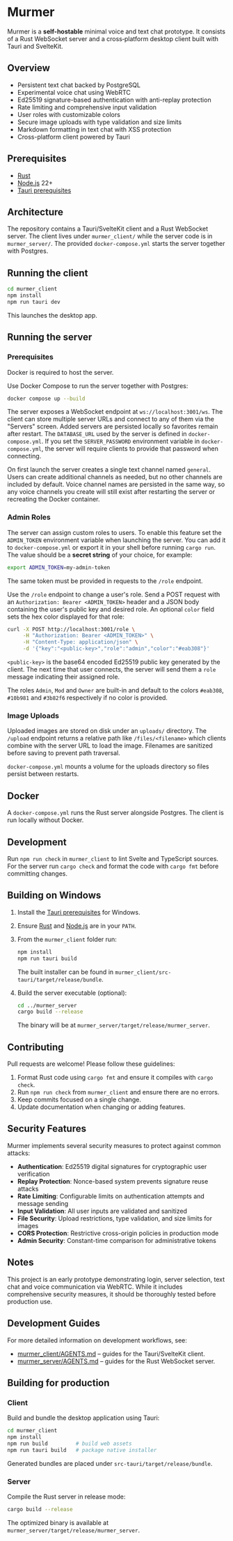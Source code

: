 # Murmer

Murmer is a **self-hostable** minimal voice and text chat prototype.  It consists of
a Rust WebSocket server and a cross‑platform desktop client built with
Tauri and SvelteKit.

## Overview
* Persistent text chat backed by PostgreSQL
* Experimental voice chat using WebRTC
* Ed25519 signature-based authentication with anti-replay protection
* Rate limiting and comprehensive input validation
* User roles with customizable colors
* Secure image uploads with type validation and size limits
* Markdown formatting in text chat with XSS protection
* Cross-platform client powered by Tauri

## Prerequisites
- [Rust](https://www.rust-lang.org/tools/install)
- [Node.js](https://nodejs.org) 22+
- [Tauri prerequisites](https://v2.tauri.app/start/prerequisites/)

## Architecture
The repository contains a Tauri/SvelteKit client and a Rust WebSocket server.
The client lives under `murmer_client/` while the server code is in
`murmer_server/`. The provided `docker-compose.yml` starts the server together
with Postgres.

## Running the client
```bash
cd murmer_client
npm install
npm run tauri dev
```
This launches the desktop app.

## Running the server
### Prerequisites
Docker is required to host the server.

Use Docker Compose to run the server together with Postgres:
```bash
docker compose up --build
```
The server exposes a WebSocket endpoint at `ws://localhost:3001/ws`. The client can store multiple server URLs and connect to any of them via the "Servers" screen. Added servers are persisted locally so favorites remain after restart.
The `DATABASE_URL` used by the server is defined in `docker-compose.yml`.
If you set the `SERVER_PASSWORD` environment variable in `docker-compose.yml`, the server will require clients to provide that password when connecting.

On first launch the server creates a single text channel named `general`. Users
can create additional channels as needed, but no other channels are included by
default.
Voice channel names are persisted in the same way, so any voice channels you
create will still exist after restarting the server or recreating the Docker
container.

### Admin Roles

The server can assign custom roles to users. To enable this feature set the `ADMIN_TOKEN`
environment variable when launching the server. You can add it to
`docker-compose.yml` or export it in your shell before running `cargo run`.
The value should be a **secret string** of your choice, for example:

```bash
export ADMIN_TOKEN=my-admin-token
```
The same token must be provided in requests to the `/role` endpoint.

Use the `/role` endpoint to change a user's role. Send a POST request with an
`Authorization: Bearer <ADMIN_TOKEN>` header and a JSON body containing the
user's public key and desired role. An optional `color` field sets the hex color
displayed for that role:

```bash
curl -X POST http://localhost:3001/role \
     -H "Authorization: Bearer <ADMIN_TOKEN>" \
     -H "Content-Type: application/json" \
     -d '{"key":"<public-key>","role":"admin","color":"#eab308"}'
```

`<public-key>` is the base64 encoded Ed25519 public key generated by the client.
The next time that user connects, the server will send them a `role` message
indicating their assigned role.

The roles `Admin`, `Mod` and `Owner` are built-in and default to the colors
`#eab308`, `#10b981` and `#3b82f6` respectively if no color is provided.

### Image Uploads

Uploaded images are stored on disk under an `uploads/` directory. The `/upload` endpoint returns a relative path like `/files/<filename>` which clients combine with the server URL to load the image. Filenames are sanitized before saving to prevent path traversal.

`docker-compose.yml` mounts a volume for the uploads directory so files persist between restarts.

## Docker
A `docker-compose.yml` runs the Rust server alongside Postgres. The client is run locally without Docker.

## Development
Run `npm run check` in `murmer_client` to lint Svelte and TypeScript sources.
For the server run `cargo check` and format the code with `cargo fmt` before
committing changes.

## Building on Windows

1. Install the [Tauri prerequisites](https://v2.tauri.app/start/prerequisites/) for Windows.
2. Ensure [Rust](https://www.rust-lang.org/tools/install) and [Node.js](https://nodejs.org) are in your `PATH`.
3. From the `murmer_client` folder run:

   ```bash
   npm install
   npm run tauri build
   ```
   The built installer can be found in `murmer_client/src-tauri/target/release/bundle`.
4. Build the server executable (optional):

   ```bash
   cd ../murmer_server
   cargo build --release
   ```

   The binary will be at `murmer_server/target/release/murmer_server`.

## Contributing

Pull requests are welcome! Please follow these guidelines:

1. Format Rust code using `cargo fmt` and ensure it compiles with `cargo check`.
2. Run `npm run check` from `murmer_client` and ensure there are no errors.
3. Keep commits focused on a single change.
4. Update documentation when changing or adding features.

## Security Features

Murmer implements several security measures to protect against common attacks:

- **Authentication**: Ed25519 digital signatures for cryptographic user verification
- **Replay Protection**: Nonce-based system prevents signature reuse attacks
- **Rate Limiting**: Configurable limits on authentication attempts and message sending
- **Input Validation**: All user inputs are validated and sanitized
- **File Security**: Upload restrictions, type validation, and size limits for images
- **CORS Protection**: Restrictive cross-origin policies in production mode
- **Admin Security**: Constant-time comparison for administrative tokens

## Notes
This project is an early prototype demonstrating login, server selection, text chat and voice communication via WebRTC. While it includes comprehensive security measures, it should be thoroughly tested before production use.

## Development Guides

For more detailed information on development workflows, see:
- [murmer_client/AGENTS.md](murmer_client/AGENTS.md) – guides for the Tauri/SvelteKit client.
- [murmer_server/AGENTS.md](murmer_server/AGENTS.md) – guides for the Rust WebSocket server.

## Building for production

### Client
Build and bundle the desktop application using Tauri:
```bash
cd murmer_client
npm install
npm run build         # build web assets
npm run tauri build   # package native installer
```
Generated bundles are placed under `src-tauri/target/release/bundle`.

### Server
Compile the Rust server in release mode:
```bash
cargo build --release
```
The optimized binary is available at `murmer_server/target/release/murmer_server`.
